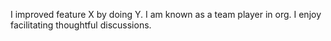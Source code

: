 
I improved feature X by doing Y. I am known as a team player in org. I enjoy
facilitating thoughtful discussions.
